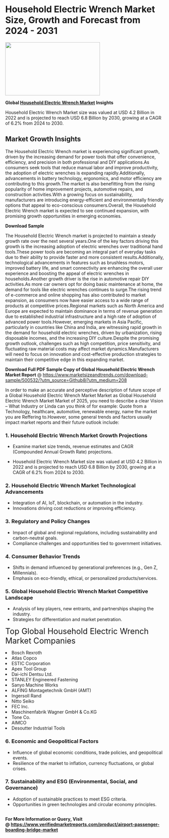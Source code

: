 <H1>Household Electric Wrench Market Size, Growth and Forecast from 2024 - 2031</H1><img class="aligncenter size-medium wp-image-584254" src="https://thirdeyenews.in/wp-content/uploads/2024/09/Global-Market-Research-300x168.jpeg" alt="" width="300" height="168" /><p><strong>Global&nbsp;<a href="https://www.marketsizeandtrends.com/download-sample/500532/?utm_source=Github8j?utm_medium=208">Household Electric Wrench Market</a> Insights</strong></p><p>Household Electric Wrench Market size was valued at USD 4.2 Billion in 2022 and is projected to reach USD 6.8 Billion by 2030, growing at a CAGR of 6.2% from 2024 to 2030.</p><p><h2>Market Growth Insights</h2> <p>The Household Electric Wrench market is experiencing significant growth, driven by the increasing demand for power tools that offer convenience, efficiency, and precision in both professional and DIY applications.As consumers seek tools that reduce manual labor and improve productivity, the adoption of electric wrenches is expanding rapidly.Additionally, advancements in battery technology, ergonomics, and motor efficiency are contributing to this growth.The market is also benefitting from the rising popularity of home improvement projects, automotive repairs, and construction activities.With a growing focus on sustainability, manufacturers are introducing energy-efficient and environmentally friendly options that appeal to eco-conscious consumers.Overall, the Household Electric Wrench market is expected to see continued expansion, with promising growth opportunities in emerging economies.</p> <p><strong>Download Sample</strong></p> <p>The Household Electric Wrench market is projected to maintain a steady growth rate over the next several years.One of the key factors driving this growth is the increasing adoption of electric wrenches over traditional hand tools.These power tools are becoming an integral part of everyday tasks due to their ability to provide faster and more consistent results.Additionally, technological advancements in features such as brushless motors, improved battery life, and smart connectivity are enhancing the overall user experience and boosting the appeal of electric wrenches in households.Another growth driver is the rise in automotive repair DIY activities.As more car owners opt for doing basic maintenance at home, the demand for tools like electric wrenches continues to surge.The rising trend of e-commerce and online shopping has also contributed to market expansion, as consumers now have easier access to a wide range of products at competitive prices.Regional markets such as North America and Europe are expected to maintain dominance in terms of revenue generation due to established industrial infrastructure and a high rate of adoption of advanced power tools.However, emerging markets in Asia Pacific, particularly in countries like China and India, are witnessing rapid growth in the demand for household electric wrenches, driven by urbanization, rising disposable incomes, and the increasing DIY culture.Despite the promising growth outlook, challenges such as high competition, price sensitivity, and fluctuating raw material costs may affect market dynamics.Manufacturers will need to focus on innovation and cost-effective production strategies to maintain their competitive edge in this expanding market.</p> <p><span class=""><strong>Download Full PDF Sample Copy of Global Household Electric Wrench Market Report</strong> @ <a href="https://www.marketsizeandtrends.com/download-sample/500532/?utm_source=Github8j?utm_medium=208" target="_blank">https://www.marketsizeandtrends.com/download-sample/500532/?utm_source=Github8j?utm_medium=208</a></span></p><p>In order to make an accurate and perceptive description of future scope of a Global&nbsp;Household Electric Wrench Market Market as Global&nbsp;Household Electric Wrench Market Market of 2025, you need to describe a clear Vision &ndash; What Industry or Linda can you think of for example: Quote from a Technology, healthcare, automotive, renewable energy, name the market you are Reffering to.However, some general trends and factors usually impact market reports and their future outlook include:</p><h3>1.&nbsp;<strong>Household Electric Wrench Market Growth Projections</strong></h3><ul><li>Examine market size trends, revenue estimates and CAGR (Compounded Annual Growth Rate) projections.</li><li><p>Household Electric Wrench Market size was valued at USD 4.2 Billion in 2022 and is projected to reach USD 6.8 Billion by 2030, growing at a CAGR of 6.2% from 2024 to 2030.</p></li></ul><h3>2.&nbsp;<strong>Household Electric Wrench Market Technological Advancements</strong></h3><ul><li>Integration of AI, IoT, blockchain, or automation in the industry.</li><li>Innovations driving cost reductions or improving efficiency.</li></ul><h3>3.&nbsp;<strong>Regulatory and Policy Changes</strong></h3><ul><li>Impact of global and regional regulations, including sustainability and carbon-neutral goals.</li><li>Compliance challenges and opportunities tied to government initiatives.</li></ul><h3>4.&nbsp;<strong>Consumer Behavior Trends</strong></h3><ul><li>Shifts in demand influenced by generational preferences (e.g., Gen Z, Millennials).</li><li>Emphasis on eco-friendly, ethical, or personalized products/services.</li></ul><h3>5.&nbsp;<strong>Global Household Electric Wrench Market Competitive Landscape</strong></h3><ul><li>Analysis of key players, new entrants, and partnerships shaping the industry.</li><li>Strategies for differentiation and market penetration.</li></ul><p data-pm-slice="1 1 []"><span style="color: inherit; font-family: inherit; font-size: 25px;">Top Global Household Electric Wrench Market Companies</span></p><div class="" data-test-id=""><p><li>Bosch Rexroth</li><li> Atlas Copco</li><li> ESTIC Corporation</li><li> Apex Tool Group</li><li> Dai-ichi Dentsu Ltd.</li><li> STANLEY Engineered Fastening</li><li> Sanyo Machine Works</li><li> ALFING Montagetechnik GmbH (AMT)</li><li> Ingersoll Rand</li><li> Nitto Seiko</li><li> FEC Inc.</li><li> Maschinenfabrik Wagner GmbH & Co.KG</li><li> Tone Co.</li><li> AIMCO</li><li> Desoutter Industrial Tools</li></p></div><h3>6.&nbsp;<strong>Economic and Geopolitical Factors</strong></h3><ul><li>Influence of global economic conditions, trade policies, and geopolitical events.</li><li>Resilience of the market to inflation, currency fluctuations, or global crises.</li></ul><h3>7.&nbsp;<strong>Sustainability and ESG (Environmental, Social, and Governance)</strong></h3><ul><li>Adoption of sustainable practices to meet ESG criteria.</li><li>Opportunities in green technologies and circular economy principles.</li></ul><h2><strong style="font-size: 14px;">For More Information or Query, Visit @&nbsp;</strong><a style="background-color: #ffffff; font-size: 14px;" href="https://www.marketsizeandtrends.com/report/household-electric-wrench-market/" target="_blank">https://www.verifiedmarketreports.com/product/airport-passenger-boarding-bridge-market</a></h2>